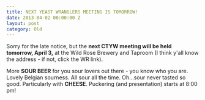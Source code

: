 ```yaml
---
title: NEXT YEAST WRANGLERS MEETING IS TOMORROW!
date: 2013-04-02 00:00:00 Z
layout: post
category: Old
---
```


<p>Sorry for the late notice&#44; but the <strong>next CTYW meeting will be held tomorrow&#44; April 3&#44;</strong> at the Wild Rose Brewery and Taproom (I think y'all know the address - if not&#44; click the WR link).&nbsp;</p><p>More <strong>SOUR BEER</strong> for you sour lovers out there - you know who you are. Lovely Belgian sourness. All sour all the time. Oh...sour never tasted so good. Particularly with <strong>CHEESE</strong>. Puckering (and presentation) starts at 8:00 pm!</p>
